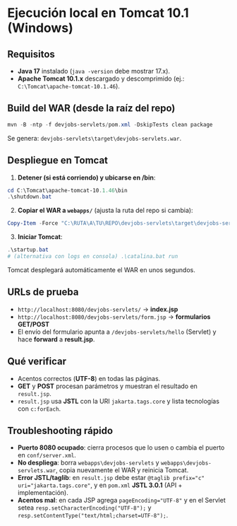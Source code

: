 # Ejecución local en Tomcat 10.1 (Windows)

## Requisitos

- **Java 17** instalado (`java -version` debe mostrar 17.x).
- **Apache Tomcat 10.1.x** descargado y descomprimido (ej.: `C:\Tomcat\apache-tomcat-10.1.46`).

## Build del WAR (desde la raíz del repo)

```powershell
mvn -B -ntp -f devjobs-servlets/pom.xml -DskipTests clean package
```

Se genera: `devjobs-servlets\target\devjobs-servlets.war`.

## Despliegue en Tomcat

1. **Detener (si está corriendo) y ubicarse en /bin**:

```powershell
cd C:\Tomcat\apache-tomcat-10.1.46\bin
.\shutdown.bat
```

2. **Copiar el WAR a `webapps/`** (ajusta la ruta del repo si cambia):

```powershell
Copy-Item -Force "C:\RUTA\A\TU\REPO\devjobs-servlets\target\devjobs-servlets.war" "C:\Tomcat\apache-tomcat-10.1.46\webapps\devjobs-servlets.war"
```

3. **Iniciar Tomcat**:

```powershell
.\startup.bat
# (alternativa con logs en consola) .\catalina.bat run
```

Tomcat desplegará automáticamente el WAR en unos segundos.

## URLs de prueba

- `http://localhost:8080/devjobs-servlets/` → **index.jsp**
- `http://localhost:8080/devjobs-servlets/form.jsp` → **formularios GET/POST**
- El envío del formulario apunta a `/devjobs-servlets/hello` (Servlet) y hace **forward** a **result.jsp**.

## Qué verificar

- Acentos correctos (**UTF-8**) en todas las páginas.
- **GET** y **POST** procesan parámetros y muestran el resultado en `result.jsp`.
- `result.jsp` usa **JSTL** con la URI `jakarta.tags.core` y lista tecnologías con `c:forEach`.

## Troubleshooting rápido

- **Puerto 8080 ocupado**: cierra procesos que lo usen o cambia el puerto en `conf/server.xml`.
- **No despliega**: borra `webapps\devjobs-servlets` y `webapps\devjobs-servlets.war`, copia nuevamente el WAR y reinicia Tomcat.
- **Error JSTL/taglib**: en `result.jsp` debe estar `@taglib prefix="c" uri="jakarta.tags.core"`, y en `pom.xml` **JSTL 3.0.1** (API + implementación).
- **Acentos mal**: en cada JSP agrega `pageEncoding="UTF-8"` y en el Servlet setea `resp.setCharacterEncoding("UTF-8");` y `resp.setContentType("text/html;charset=UTF-8");`.
